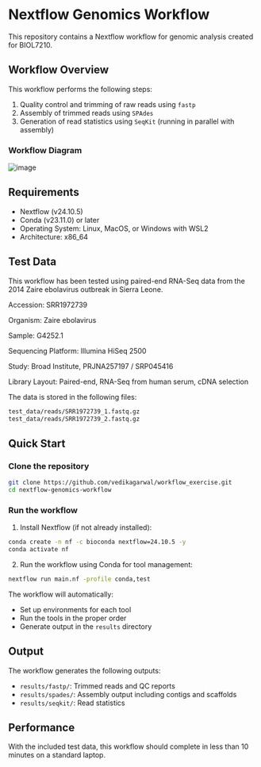 # Nextflow Genomics Workflow

This repository contains a Nextflow workflow for genomic analysis created for BIOL7210.

## Workflow Overview

This workflow performs the following steps:
1. Quality control and trimming of raw reads using `fastp`
2. Assembly of trimmed reads using `SPAdes`
3. Generation of read statistics using `SeqKit` (running in parallel with assembly)

### Workflow Diagram

![image](https://github.com/user-attachments/assets/1ffeb893-0192-467b-99d0-bfb4b430f019)


## Requirements

- Nextflow (v24.10.5)
- Conda (v23.11.0) or later
- Operating System: Linux, MacOS, or Windows with WSL2
- Architecture: x86_64

## Test Data

This workflow has been tested using paired-end RNA-Seq data from the 2014 Zaire ebolavirus outbreak in Sierra Leone.

Accession: SRR1972739

Organism: Zaire ebolavirus

Sample: G4252.1

Sequencing Platform: Illumina HiSeq 2500

Study: Broad Institute, PRJNA257197 / SRP045416

Library Layout: Paired-end, RNA-Seq from human serum, cDNA selection

The data is stored in the following files:

```bash
test_data/reads/SRR1972739_1.fastq.gz
test_data/reads/SRR1972739_2.fastq.gz
```

## Quick Start

### Clone the repository

```bash
git clone https://github.com/vedikagarwal/workflow_exercise.git
cd nextflow-genomics-workflow
```

### Run the workflow

1. Install Nextflow (if not already installed):
```bash
conda create -n nf -c bioconda nextflow=24.10.5 -y
conda activate nf
```

2. Run the workflow using Conda for tool management:
```bash
nextflow run main.nf -profile conda,test
```

The workflow will automatically:
- Set up environments for each tool
- Run the tools in the proper order
- Generate output in the `results` directory

## Output

The workflow generates the following outputs:

- `results/fastp/`: Trimmed reads and QC reports
- `results/spades/`: Assembly output including contigs and scaffolds
- `results/seqkit/`: Read statistics

## Performance

With the included test data, this workflow should complete in less than 10 minutes on a standard laptop.
